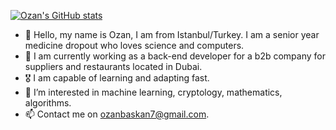 [![Ozan's GitHub stats](https://github-readme-stats.vercel.app/api?username=ozanbaskan&theme=jolly)](https://github.com/anuraghazra/github-readme-stats)

- 👋 Hello, my name is Ozan, I am from Istanbul/Turkey. I am a senior year medicine dropout who loves science and computers.
- 💼 I am currently working as a back-end developer for a b2b company for suppliers and restaurants located in Dubai. 
- 🎖️ I am capable of learning and adapting fast.
- 👀 I’m interested in machine learning, cryptology, mathematics, algorithms.
- 📫 Contact me on ozanbaskan7@gmail.com.
